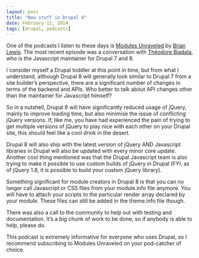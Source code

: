 ```yaml
---
layout: post
title: "New stuff in Drupal 8"
date: February 11, 2014
tags: [drupal, podcasts]
---
```

One of the podcasts I listen to these days is [Modules Unraveled](https://modulesunraveled.com/podcast) by [Brian Lewis](https://twitter.com/modsunraveled). The most recent episode was a conversation with [Théodore Biadala](https://twitter.com/nod_), who is the Javascript maintainer for Drupal 7 and 8. 

I consider myself a Drupal toddler at this point in time, but from what I understand, although Drupal 8 will generally look similar to Drupal 7 from a site builder’s perspective, there are a significant number of changes in terms of the backend and APIs. Who better to talk about API changes other than the maintainer for Javascript himself?

So in a nutshell, Drupal 8 will have significantly reduced usage of jQuery, mainly to improve loading time, but also minimise the issue of conflicting jQuery versions. If, like me, you have had experienced the pain of trying to get multiple versions of jQuery to play nice with each other on your Drupal site, this should feel like a cool drink in the desert. 

Drupal 8 will also ship with the latest version of jQuery AND Javascript libraries in Drupal will also be updated with every minor core update. Another cool thing mentioned was that the Drupal Javascript team is also trying to make it possible to use custom builds of jQuery in Drupal (FYI, as of jQuery 1.8, it is possible to build your custom jQuery library). 

Something significant for module creators in Drupal 8 is that you can no longer call Javascript or CSS files from your module.info file anymore. You will have to attach your scripts to the particular render array declared by your module. These files can still be added in the theme.info file though.

There was also a call to the community to help out with testing and documentation. It’s a big chunk of work to be done, so if anybody is able to help, please do. 

This podcast is extremely informative for everyone who uses Drupal, so I recommend subscribing to Modules Unraveled on your pod-catcher of choice. 
